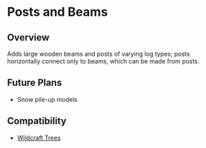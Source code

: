 Posts and Beams
=================

Overview
--------
Adds large wooden beams and posts of varying log types; posts horizontally connect only to beams, which can be made from posts.


Future Plans
--------

 - Snow pile-up models


Compatibility
--------

 - [Wildcraft Trees](https://mods.vintagestory.at/wildcrafttrees)
